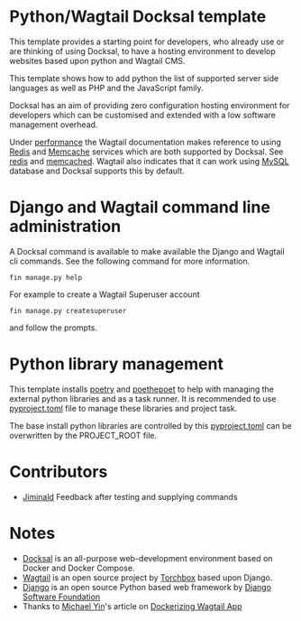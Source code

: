 # Python/Wagtail Docksal template

This template provides a starting point for developers, who already use or are
thinking of using Docksal, to have a hosting environment to develop websites
based upon python and Wagtail CMS. 

This template shows how to add python the list of supported server side languages
as well as PHP and the JavaScript family.

Docksal has an aim of providing zero configuration hosting environment for
developers which can be customised and extended with a low software management
overhead.

Under [performance](https://docs.wagtail.org/en/stable/advanced_topics/performance.html)
the Wagtail documentation makes reference to using [Redis](https://redis.io/)
and [Memcache](https://memcached.org/) services which are both supported by
Docksal. See [redis](https://docs.docksal.io/service/other/redis/) and
[memcached](https://docs.docksal.io/service/other/memcached/).
Wagtail also indicates that it can work using [MySQL](https://www.mysql.com/)
database and Docksal supports this by default.

# Django and Wagtail command line administration

A Docksal command is available to make available the Django and Wagtail cli
commands. See the following command for more information.  

``` shell
fin manage.py help
```

For example to create a Wagtail Superuser account

``` shell
fin manage.py createsuperuser
```
and follow the prompts.

# Python library management

This template installs [poetry](https://python-poetry.org/) and
[poethepoet](https://poethepoet.natn.io/index.html) to help with managing the
external python libraries and as a task runner.
It is recommended to use [pyproject.toml](./pyproject.toml) file to manage these
libraries and project task. 

The base install python libraries are controlled by this [pyproject.toml](./.docksal/base/pyproject.toml)
can be overwritten by the PROJECT_ROOT file.

# Contributors

- [Jiminald](https://github.com/jiminald) Feedback after testing and supplying
  commands

# Notes

- [Docksal](https://docksal.io/) is an all-purpose web-development environment
  based on Docker and Docker Compose.
- [Wagtail](https://wagtail.org/) is an open source project by
  [Torchbox](https://torchbox.com/) based upon Django.
- [Django](https://www.djangoproject.com/) is an open source Python based web
  framework by [Django Software Foundation](https://www.djangoproject.com/foundation/)
- Thanks to [Michael Yin](https://github.com/michael-yin)'s article on
  [Dockerizing Wagtail App](https://www.accordbox.com/blog/dockerizing-wagtail-app/)
